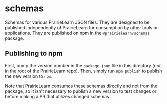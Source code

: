 # schemas

Schemas for various PrairieLearn JSON files. They are designed to be published independently of PrairieLearn for consumption by other tools or applications. They are published on npm in the `@prairielearn/schemas` package.

## Publishing to npm

First, bump the version number in the `package.json` file in this directory (_not_ in the root of the PrairieLearn repo). Then, simply run `npm publish` to publish the new version to `npm`.

Note that PrairieLearn consumes these schemas directly and not from the package, so it isn't necessary to publish a new version to test changes or before making a PR that utilizes changed schemas.
